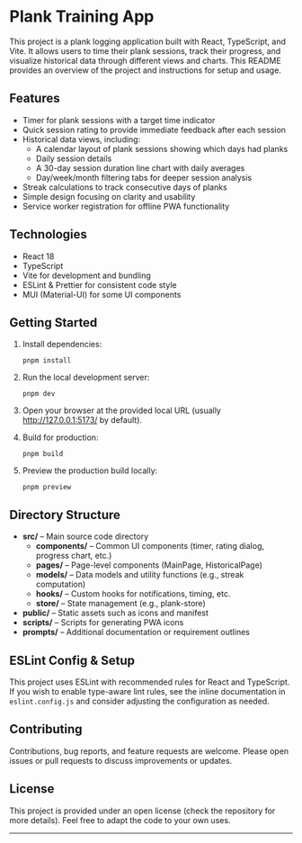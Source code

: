 # Plank Training App

This project is a plank logging application built with React, TypeScript, and Vite. It allows users to time their plank sessions, track their progress, and visualize historical data through different views and charts. This README provides an overview of the project and instructions for setup and usage.

## Features

- Timer for plank sessions with a target time indicator
- Quick session rating to provide immediate feedback after each session
- Historical data views, including:
  - A calendar layout of plank sessions showing which days had planks
  - Daily session details
  - A 30-day session duration line chart with daily averages
  - Day/week/month filtering tabs for deeper session analysis
- Streak calculations to track consecutive days of planks
- Simple design focusing on clarity and usability
- Service worker registration for offline PWA functionality

## Technologies

- React 18
- TypeScript
- Vite for development and bundling
- ESLint & Prettier for consistent code style
- MUI (Material-UI) for some UI components

## Getting Started

1. Install dependencies:

   ```
   pnpm install
   ```

2. Run the local development server:

   ```
   pnpm dev
   ```

3. Open your browser at the provided local URL (usually http://127.0.0.1:5173/ by default).

4. Build for production:

   ```
   pnpm build
   ```

5. Preview the production build locally:

   ```
   pnpm preview
   ```

## Directory Structure

- **src/** – Main source code directory
  - **components/** – Common UI components (timer, rating dialog, progress chart, etc.)
  - **pages/** – Page-level components (MainPage, HistoricalPage)
  - **models/** – Data models and utility functions (e.g., streak computation)
  - **hooks/** – Custom hooks for notifications, timing, etc.
  - **store/** – State management (e.g., plank-store)
- **public/** – Static assets such as icons and manifest
- **scripts/** – Scripts for generating PWA icons
- **prompts/** – Additional documentation or requirement outlines

## ESLint Config & Setup

This project uses ESLint with recommended rules for React and TypeScript. If you wish to enable type-aware lint rules, see the inline documentation in `eslint.config.js` and consider adjusting the configuration as needed.

## Contributing

Contributions, bug reports, and feature requests are welcome. Please open issues or pull requests to discuss improvements or updates.

## License

This project is provided under an open license (check the repository for more details). Feel free to adapt the code to your own uses.

---

